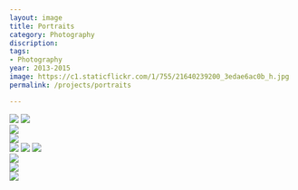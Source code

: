 ```yaml
---
layout: image
title: Portraits
category: Photography
discription:
tags:
- Photography
year: 2013-2015
image: https://c1.staticflickr.com/1/755/21640239200_3edae6ac0b_h.jpg
permalink: /projects/portraits

---
```



<img src="https://c1.staticflickr.com/1/755/21640239200_3edae6ac0b_h.jpg">
<img src="https://c2.staticflickr.com/6/5791/21816267572_7ed4bb945d_h.jpg">

<div class="images-left"><img src="https://c1.staticflickr.com/1/710/21822918635_999425d2d2_h.jpg"></div>
<div class="images-right"><img src="https://c2.staticflickr.com/6/5799/21822921815_dcbf4534ee_h.jpg"> </div>

<img src="https://c2.staticflickr.com/6/5628/21680547439_dffe294b16_h.jpg">
<img src="https://c1.staticflickr.com/1/580/21199991464_919d3ee50d_h.jpg">
<img src="https://c1.staticflickr.com/1/606/21796782776_85f7837940_h.jpg">

<div class="images-left"><img src="https://c1.staticflickr.com/1/575/21246427953_5bb6ecc58b_b.jpg"></div>
<div class="images-right"><img src="https://c2.staticflickr.com/6/5798/21679381400_ca07b8bd53_b.jpg"> </div>

<img src="https://c1.staticflickr.com/5/4051/4263778946_0abd621dfd_b.jpg">
